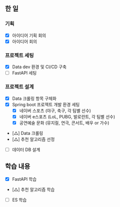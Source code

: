 ## 한 일

### 기획

- [x] 아이디어 기획 회의
- [x] 아이디어 회의

### 프로젝트 세팅

- [x] Data dev 환경 및 CI/CD 구축
- [ ] FastAPI 세팅

### 프로젝트 설계

- [x] Data 크롤링 항목 구체화
- [x] Spring boot 프로젝트 개발 환경 세팅
  - [x] 네이버 스포츠 (야구, 축구, 각 팀별 선수)
  - [x] 네이버 e스포츠 (LoL, PUBG, 발로란트, 각 팀별 선수)
  - [x] 공연예술 문화 (뮤지컬, 연극, 콘서트, 배우 or 가수)
- [△] Data 크롤링
- [△] 추천 알고리즘 선정
- [ ] 데이터 DB 설계


## 학습 내용

- [x] FastAPI 학습
- [△] 추천 알고리즘 학습
- [ ] ES 학습
